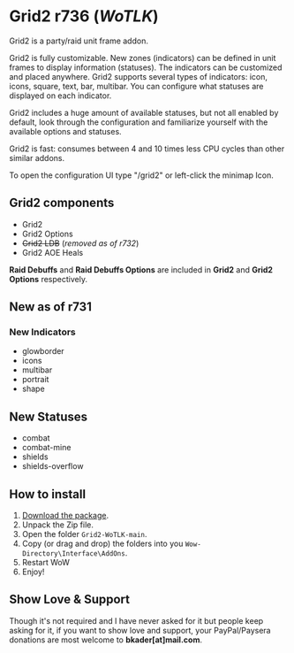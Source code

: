 # Grid2 r736 (_WoTLK_)

Grid2 is a party/raid unit frame addon.

Grid2 is fully customizable. New zones (indicators) can be defined in unit frames to display information (statuses). The indicators can be customized and placed anywhere. Grid2 supports several types of indicators: icon, icons, square, text, bar, multibar. You can configure what statuses are displayed on each indicator.

Grid2 includes a huge amount of available statuses, but not all enabled by default, look through the configuration and familiarize yourself with the available options and statuses.

Grid2 is fast: consumes between 4 and 10 times less CPU cycles than other similar addons.

To open the configuration UI type "/grid2" or left-click the minimap Icon.


## Grid2 components

* Grid2
* Grid2 Options
* ~~Grid2 LDB~~ (_removed as of r732_)
* Grid2 AOE Heals

**Raid Debuffs** and **Raid Debuffs Options** are included in **Grid2** and **Grid2 Options** respectively.

## New as of r731

### New Indicators

* glowborder
* icons
* multibar
* portrait
* shape

## New Statuses

* combat
* combat-mine
* shields
* shields-overflow

## How to install

1. [Download the package](https://github.com/bkader/Grid2-WoTLK/archive/refs/heads/main.zip).
2. Unpack the Zip file.
3. Open the folder `Grid2-WoTLK-main`.
4. Copy (or drag and drop) the folders into you `Wow-Directory\Interface\AddOns`.
5. Restart WoW
6. Enjoy!

## Show Love & Support

Though it's not required and I have never asked for it but people keep asking for it, if you want to show love and support, your PayPal/Paysera donations are most welcome to **bkader[at]mail.com**.
